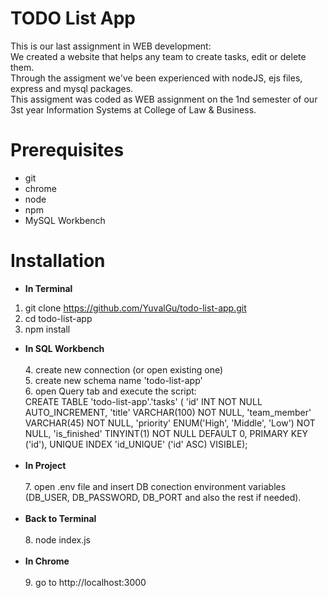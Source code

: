 # TODO List App

This is our last assignment in WEB development:<br />
We created a website that helps any team to create tasks, edit or delete them.<br />
Through the assigment we've been experienced with nodeJS, ejs files, express and mysql packages.<br />
This assigment was coded as WEB assignment on the 1nd semester of our 3st year Information Systems at College of Law & Business.<br />


# Prerequisites

- git
- chrome
- node
- npm
- MySQL Workbench

# Installation

- **In Terminal**
 1. git clone https://github.com/YuvalGu/todo-list-app.git<br />
  2. cd todo-list-app<br />
  3. npm install<br />
- **In SQL Workbench**<br /><br />
  4. create new connection (or open existing one)<br />
  5. create new schema name 'todo-list-app'<br />
  6. open Query tab and execute the script:<br />
  CREATE TABLE 'todo-list-app'.'tasks' (
    'id' INT NOT NULL AUTO_INCREMENT,
    'title' VARCHAR(100) NOT NULL,
    'team_member' VARCHAR(45) NOT NULL,
    'priority' ENUM('High', 'Middle', 'Low') NOT NULL,
    'is_finished' TINYINT(1) NOT NULL DEFAULT 0,
    PRIMARY KEY ('id'),
    UNIQUE INDEX 'id_UNIQUE' ('id' ASC) VISIBLE);<br /><br />
- **In Project**<br /><br />
  7. open .env file and insert DB conection environment variables (DB_USER, DB_PASSWORD, DB_PORT and also the rest if needed).<br /><br />
- **Back to Terminal**<br /><br />
  8. node index.js<br /><br />
- **In Chrome**<br /><br />
  9. go to http://localhost:3000
